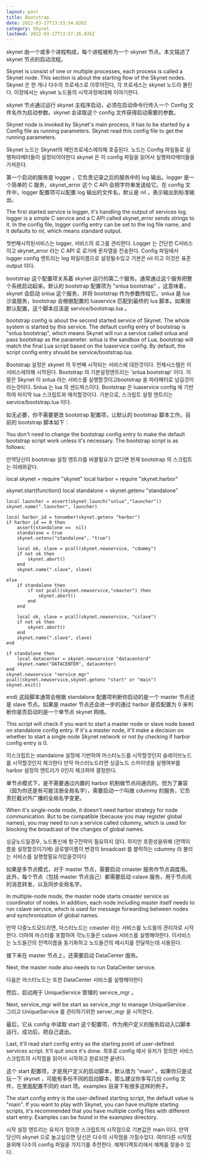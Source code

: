 ```yaml
---
layout: post
title: Bootstrap
date: 2022-03-17T13:53:54.026Z
category: Skynet
lastmod: 2022-03-17T13:57:26.835Z
---
```




skynet 由一个或多个进程构成，每个进程被称为一个 skynet 节点。本文描述了 skynet 节点的启动流程。

Skynet is consist of one or multiple processes, each process is called a Skynet node. This section is about the starting flow of the Skynet nodes.
Skynet 은 한 개나 다수의 프로세스로 이루어진다, 각 프로세스는 skynet 노드라 불린다. 이장에서는 skynet 노드들의 시작과정에대해 이야기한다.

skynet 节点通过运行 skynet 主程序启动，必须在启动命令行传入一个 Config 文件名作为启动参数。skynet 会读取这个 config 文件获得启动需要的参数。

Skynet node is invoked by Skynet's main process, it has to be started by a Config file as running parameters. Skynet read this config file to get the running parameters.

Skynet 노드는 Skynet의 메인프로세스에의해 호출된다. 노드는 Config 파일들로 실행파라메터들이 설정되어야한다 skynet 은 이 config 파일을 읽어서 실행파라메터들을 가져온다.

第一个启动的服务是 logger ，它负责记录之后的服务中的 log 输出。logger 是一个简单的 C 服务，skynet_error 这个 C API 会把字符串发送给它。在 config 文件中，logger 配置项可以配置 log 输出的文件名，默认是 nil ，表示输出到标准输出。

The first started service is logger, it's handling the output of services log. logger is a simple C service and a C API called skynet_error sends strings to it. In the config file, logger config entry can be set to the log file name, and it defaults to nil, which means standard output.

첫번째시작된서비스는 logger, 서비스의 로그를 관리한다. Logger 는 간단한 C서비스이고 skynet_error 라는 C API 로 로거에 문자열을 전송한다. Config 파일에서 logger config 엔트리는 log 파일이름으로 설정될수있고 기본은 nil 이고 이것은 표준 output 이다.


bootstrap 这个配置项关系着 skynet 运行的第二个服务。通常通过这个服务把整个系统启动起来。默认的 bootstrap 配置项为 "snlua bootstrap" ，这意味着，skynet 会启动 snlua 这个服务，并将 bootstrap 作为参数传给它。snlua 是 lua 沙盒服务，bootstrap 会根据配置的 luaservice 匹配到最终的 lua 脚本。如果按默认配置，这个脚本应该是 service/bootstrap.lua 。

bootstrap config is about the second started service of Skynet. The whole system is started by this service. The default config entry of bootstrap is "snlua bootstrap", which means Skynet will run a service called snlua and pass bootstrap as the parameter. snlua is the sandbox of Lua, bootstrap will match the final Lua script based on the luaservice config. By default, the script config entry should be service/bootstrap.lua.

Bootstrap 설정은 skynet 의 두번째 시작되는 서비스에 대한것이다. 전체시스템은 이서비스에의해 시작된다. Bootstrap 의 기본설정엔트리는 'snlua bootstrap' 이다. 이말은 Skynet 이 snlua 라는 서비스를 실행할것이고bootstrap 을 파라메터로 넘길것이라는것이다. Snlua 는 lua 의 샌드박스이다. Bootstrap 은 luaservice config 에 기반하여 마지막 lua 스크립트와 매치할것이다. 기본으로, 스크립트 설정 엔트리는 service/bootstrap.lua 이다.

如无必要，你不需要更改 bootstrap 配置项，让默认的 bootstrap 脚本工作。目前的 bootstrap 脚本如下：

You don't need to change the bootstrap config entry to make the default bootstrap script work unless it's necessary. The bootstrap script is as follows:

만약당신이 bootstrap 설정 엔트리를 바꿀필요가 없다면 현재 bootstrap 의 스크립트는 아래와같다.

local skynet = require "skynet"
local harbor = require "skynet.harbor"

skynet.start(function()
	local standalone = skynet.getenv "standalone"

	local launcher = assert(skynet.launch("snlua","launcher"))
	skynet.name(".launcher", launcher)

	local harbor_id = tonumber(skynet.getenv "harbor")
	if harbor_id == 0 then
		assert(standalone ==  nil)
		standalone = true
		skynet.setenv("standalone", "true")

		local ok, slave = pcall(skynet.newservice, "cdummy")
		if not ok then
			skynet.abort()
		end
		skynet.name(".slave", slave)

	else
		if standalone then
			if not pcall(skynet.newservice,"cmaster") then
				skynet.abort()
			end
		end

		local ok, slave = pcall(skynet.newservice, "cslave")
		if not ok then
			skynet.abort()
		end
		skynet.name(".slave", slave)
	end

	if standalone then
		local datacenter = skynet.newservice "datacenterd"
		skynet.name("DATACENTER", datacenter)
	end
	skynet.newservice "service_mgr"
	pcall(skynet.newservice,skynet.getenv "start" or "main")
	skynet.exit()
end)
这段脚本通常会根据 standalone 配置项判断你启动的是一个 master 节点还是 slave 节点。如果是 master 节点还会进一步的通过 harbor 是否配置为 0 来判断你是否启动的是一个单节点 skynet 网络。

This script will check if you want to start a master node or slave node based on standalone config entry. If it's a master node, it'll make a decision on whether to start a single node Skynet network or not by checking if harbor config entry is 0.

이스크립트는 standalone 설정에 기반하여 마스터노드를 시작할것인지 슬레이브노드를 시작할것인지 체크한다 만약 마스터노드라면 싱글노드 스카이넷을 실행여부를 harbor 설정의 엔트리가 0인지 체크하여 결정한다.

单节点模式下，是不需要通过内置的 harbor 机制做节点间通讯的。但为了兼容（因为你还是有可能注册全局名字），需要启动一个叫做 cdummy 的服务，它负责拦截对外广播的全局名字变更。

When it's single-node mode, it doesn't need harbor strategy for node communication. But to be compatible (because you may register global names), you may need to run a service called cdummy, which is used for blocking the broadcast of the changes of global names.

싱글노드일경우, 노드통신에 항구전략이 필요하지 않다. 하지만 호환성을위해 (전역이름을 설정할것이기에) 글로벌이름이 변경의 broadcast 를 블럭하는 cdummy 라 불리는 서비스를 실행할필요가있을것이다

如果是多节点模式，对于 master 节点，需要启动 cmaster 服务作节点调度用。此外，每个节点（包括 master 节点自己）都需要启动 cslave 服务，用于节点间的消息转发，以及同步全局名字。

In multiple-node mode, the master node starts cmaster service as coordinator of nodes. In addition, each node including master itself needs to run cslave service, which is used for message forwarding between nodes and synchronization of global names.

만약 다중노드모드라면, 마스터노드는 cmaster 라는 서비스를 노드들의 관리자로 시작한다. 더하여 마스터를 포함하여 각노드들은 cslave 서비스를 실행해야한다.  이서비스는 노드들간의 전역이름을 동기화하고 노드들간의 메시지를 전달하는데 사용된다.

接下来在 master 节点上，还需要启动 DataCenter 服务。

Next, the master node also needs to run DataCenter service.

다음은 마스터노드는 또한 DataCenter 서비스를 실행해야한다

然后，启动用于 UniqueService 管理的 service_mgr 。

Next, service_mgr will be start as service_mgr to manage UniqueService .
그리고  UniqueService 를 관리하기위한 server_mgr 을 시작한다.

最后，它从 config 中读取 start 这个配置项，作为用户定义的服务启动入口脚本运行。成功后，把自己退出。

Last, it'll read start config entry as the starting point of user-defined services script. It'll quit once it's done.
최후로 config 에서 유저가 정의한 서비스스크립트의 시작점을 읽어서 시작하고 완료되면 끝낸다.

这个 start 配置项，才是用户定义的启动脚本，默认值为 "main" 。如果你只是试玩一下 skynet ，可能有多份不同的启动脚本，那么建议你多写几份 config 文件，在里面配置不同的 start 项。examples 目录下有很多这样的例子。

The start config entry is the user-defined starting script, the default value is "main". If you want to play with Skynet, you can have multiple starting scripts, it's recommended that you have multiple config files with different start entry. Examples can be found in the examples directory.

시작 설정 엔트리는 유저가 정의한 스크립트의 시작점으로 기본값은 main 이다. 만약 당신이 skynet 으로 놀고싶으면 당신은 다수의 시작점을 가질수있다.  여러다른 시작점을위해 다수의 config 파일을 가지기를 추천한다. 예제디렉토리에서 예제를 찾을수 있다.
